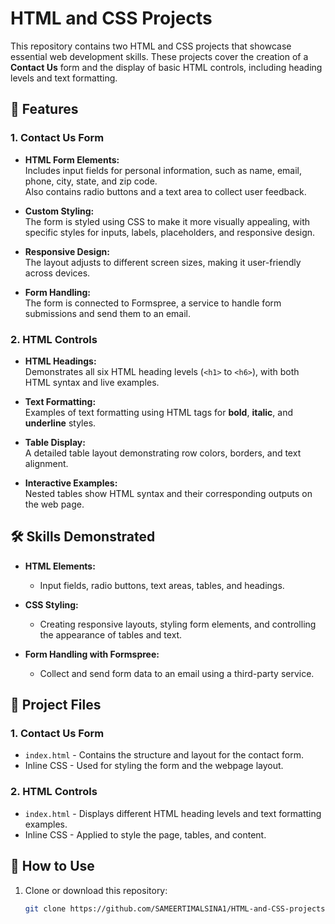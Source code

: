 # HTML and CSS Projects

This repository contains two HTML and CSS projects that showcase essential web development skills. These projects cover the creation of a **Contact Us** form and the display of basic HTML controls, including heading levels and text formatting.

## 🌟 Features

### 1. Contact Us Form
- **HTML Form Elements:**  
  Includes input fields for personal information, such as name, email, phone, city, state, and zip code.  
  Also contains radio buttons and a text area to collect user feedback.
  
- **Custom Styling:**  
  The form is styled using CSS to make it more visually appealing, with specific styles for inputs, labels, placeholders, and responsive design.
  
- **Responsive Design:**  
  The layout adjusts to different screen sizes, making it user-friendly across devices.
  
- **Form Handling:**  
  The form is connected to Formspree, a service to handle form submissions and send them to an email.

### 2. HTML Controls
- **HTML Headings:**  
  Demonstrates all six HTML heading levels (`<h1>` to `<h6>`), with both HTML syntax and live examples.
  
- **Text Formatting:**  
  Examples of text formatting using HTML tags for **bold**, **italic**, and **underline** styles.
  
- **Table Display:**  
  A detailed table layout demonstrating row colors, borders, and text alignment.
  
- **Interactive Examples:**  
  Nested tables show HTML syntax and their corresponding outputs on the web page.

## 🛠️ Skills Demonstrated
- **HTML Elements:**  
  - Input fields, radio buttons, text areas, tables, and headings.
  
- **CSS Styling:**  
  - Creating responsive layouts, styling form elements, and controlling the appearance of tables and text.
  
- **Form Handling with Formspree:**  
  - Collect and send form data to an email using a third-party service.

## 📂 Project Files

### 1. Contact Us Form
- `index.html` - Contains the structure and layout for the contact form.
- Inline CSS - Used for styling the form and the webpage layout.

### 2. HTML Controls
- `index.html` - Displays different HTML heading levels and text formatting examples.
- Inline CSS - Applied to style the page, tables, and content.

## 🚀 How to Use

1. Clone or download this repository:
   ```bash
   git clone https://github.com/SAMEERTIMALSINA1/HTML-and-CSS-projects.git
